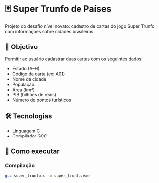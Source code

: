 # 🃏 Super Trunfo de Países

Projeto do desafio nível novato: cadastro de cartas do jogo Super Trunfo com informações sobre cidades brasileiras.

## 🎯 Objetivo

Permitir ao usuário cadastrar duas cartas com os seguintes dados:
- Estado (A–H)
- Código da carta (ex: A01)
- Nome da cidade
- População
- Área (km²)
- PIB (bilhões de reais)
- Número de pontos turísticos

## 🛠️ Tecnologias

- Linguagem C
- Compilador GCC

## 🚀 Como executar

### Compilação
```bash
gcc super_trunfo.c -o super_trunfo.exe
